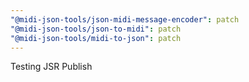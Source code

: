 ```yaml
---
"@midi-json-tools/json-midi-message-encoder": patch
"@midi-json-tools/json-to-midi": patch
"@midi-json-tools/midi-to-json": patch
---
```


Testing JSR Publish
